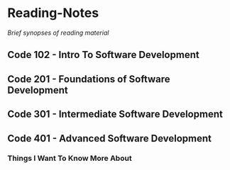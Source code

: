 # Reading-Notes
_Brief synopses of reading material_

## Code 102 - Intro To Software Development

## Code 201 - Foundations of Software Development

## Code 301 - Intermediate Software Development

## Code 401 - Advanced Software Development

### Things I Want To Know More About
